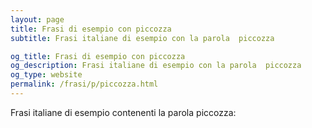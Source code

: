 ```yaml
---
layout: page
title: Frasi di esempio con piccozza 
subtitle: Frasi italiane di esempio con la parola  piccozza

og_title: Frasi di esempio con piccozza 
og_description: Frasi italiane di esempio con la parola  piccozza
og_type: website
permalink: /frasi/p/piccozza.html
---
```


Frasi italiane di esempio contenenti la parola piccozza:


